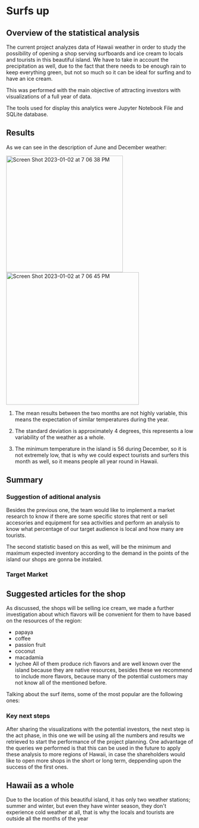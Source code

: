 # Surfs up

## Overview of the statistical analysis

The current project analyzes data of Hawaii weather in order to study the possibility of opening a shop serving surfboards and ice cream to locals and tourists in this beautiful island. We have to take in account the precipitation as well, due to the fact that there needs to be enough rain to keep everything green, but not so much so it can be ideal for surfing and to have an ice cream.

This was performed with the main objective of attracting investors with visualizations of a full year of data. 

The tools used for display this analytics were Jupyter Notebook File and SQLite database.  

## Results 

As we can see in the description of June and December weather:

<img width="314" alt="Screen Shot 2023-01-02 at 7 06 38 PM" src="https://user-images.githubusercontent.com/113856917/210288794-9372745a-96f9-4c0f-a651-f54d3aaf52e6.png">

<img width="357" alt="Screen Shot 2023-01-02 at 7 06 45 PM" src="https://user-images.githubusercontent.com/113856917/210288798-65f6d565-67f6-48e5-8d2b-1820bf3d4fe8.png">

1. The mean results between the two months are not highly variable, this means the expectation of similar temperatures during the year. 

2. The standard deviation is approximately 4 degrees, this represents a low variability of the weather as a whole. 

3. The minimum temperature in the island is 56 during December, so it is not extremely low, that is why we could expect tourists and surfers this month as well, so it means people all year round in Hawaii. 


## Summary 

### Suggestion of aditional analysis 

Besides the previous one, the team would like to implement a market research to know if there are some specific stores that rent or sell accesories and equipment for sea activities and perform an analysis to know what percentage of our target audience is local and how many are tourists.

The second statistic based on this as well, will be the minimum and maximum expected inventory according to the demand in the points of the island our shops are gonna be instaled.

### Target Market 


## Suggested articles for the shop 

As discussed, the shops will be selling ice cream, we made a further investigation about which flavors will be convenient for them to have based on the resources of the region:
- papaya
- coffee
- passion fruit
- coconut
- macadamia
- lychee
All of them produce rich flavors and are well known over the island because they are native resources, besides these we recommend to include more flavors, because many of the potential customers may not know all of the mentioned before.

Talking about the surf items, some of the most popular are the following ones:

### Key next steps 

After sharing the visualizations with the potential investors, the next step is the act phase, in this one we will be using all the numbers and results we retrieved to start the performance of the project planning. One advantage of the queries we performed is that this can be used in the future to apply these analysis to more regions of Hawaii, in case the shareholders would like to open more shops in the short or long term, deppending upon the success of the first ones. 

## Hawaii as a whole

Due to the location of this beautiful island, it has only two weather stations; summer and winter, but even they have winter season, they don't experience cold weather at all, that is why the locals and tourists are outside all the months of the year 
